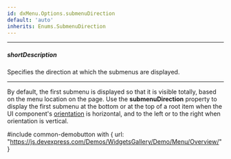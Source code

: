 ```yaml
---
id: dxMenu.Options.submenuDirection
default: 'auto'
inherits: Enums.SubmenuDirection
---
```

---
##### shortDescription
Specifies the direction at which the submenus are displayed.

---
By default, the first submenu is displayed so that it is visible totally, based on the menu location on the page. Use the **submenuDirection** property to display the first submenu at the bottom or at the top of a root item when the UI component's [orientation](/api-reference/10%20UI%20Components/dxMenu/1%20Configuration/orientation.md '/Documentation/ApiReference/UI_Components/dxMenu/Configuration/#orientation') is horizontal, and to the left or to the right when orientation is vertical.

#include common-demobutton with {
    url: "https://js.devexpress.com/Demos/WidgetsGallery/Demo/Menu/Overview/"
}